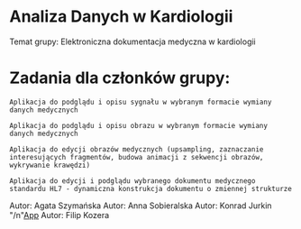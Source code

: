 # Analiza Danych w Kardiologii
Temat grupy: Elektroniczna dokumentacja medyczna w kardiologii 

# Zadania dla członków grupy:
    Aplikacja do podglądu i opisu sygnału w wybranym formacie wymiany danych medycznych

    Aplikacja do podglądu i opisu obrazu w wybranym formacie wymiany danych medycznych

    Aplikacja do edycji obrazów medycznych (upsampling, zaznaczanie interesujących fragmentów, budowa animacji z sekwencji obrazów, wykrywanie krawędzi)

    Aplikacja do edycji i podglądu wybranego dokumentu medycznego standardu HL7 - dynamiczna konstrukcja dokumentu o zmiennej strukturze

    
Autor: Agata Szymańska
Autor: Anna Sobieralska
Autor: Konrad Jurkin
"/n"[App](https://github.com/Konraods/ADK/tree/Konrad)
Autor: Filip Kozera
